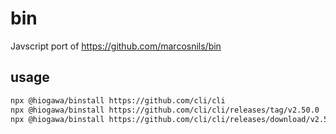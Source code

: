 # bin

Javscript port of https://github.com/marcosnils/bin

## usage

```sh
npx @hiogawa/binstall https://github.com/cli/cli
npx @hiogawa/binstall https://github.com/cli/cli/releases/tag/v2.50.0
npx @hiogawa/binstall https://github.com/cli/cli/releases/download/v2.50.0/gh_2.50.0_linux_amd64.tar.gz
```

